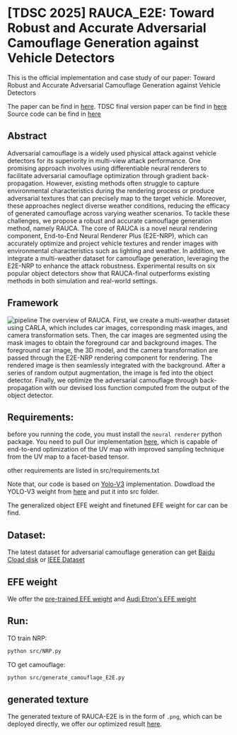 # [TDSC 2025] RAUCA_E2E: Toward Robust and Accurate Adversarial Camouflage Generation against Vehicle Detectors

This is the official implementation and case study of our paper: Toward Robust and Accurate Adversarial Camouflage Generation against Vehicle Detectors

The paper can be find in [here](https://arxiv.org/abs/2411.10029). TDSC final version paper can be find in [here](https://ieeexplore.ieee.org/document/11119058) Source code can be find in [here](https://github.com/SeRAlab/Robust-and-Accurate-UV-map-based-Camouflage-Attack/tree/main/src)

## Abstract
Adversarial camouflage is a widely used physical attack against vehicle detectors for its superiority in multi-view attack performance. One promising approach involves using differentiable neural renderers to facilitate adversarial camouflage optimization through gradient back-propagation. However, existing methods often struggle to capture environmental characteristics during the rendering process or produce adversarial textures that can precisely map to the target vehicle. 
Moreover, these approaches neglect diverse weather conditions, reducing the efficacy of generated camouflage across varying weather scenarios. To tackle these challenges, we propose a robust and accurate camouflage generation method, namely RAUCA. The core of RAUCA is a novel neural rendering component, End-to-End Neural Renderer Plus (E2E-NRP), which can accurately optimize and project vehicle textures and render images with environmental characteristics such as lighting and weather.
In addition, we integrate a multi-weather dataset for camouflage generation, leveraging the E2E-NRP to enhance the attack robustness. Experimental results on six popular object detectors show that RAUCA-final outperforms existing methods in both simulation and real-world settings. 

## Framework
![pipeline](https://github.com/zhoujiawei3/RAUCA-E2E/blob/main/assets/pipeline.png)
The overview of RAUCA. First, we create a multi-weather dataset using CARLA, which includes car images, corresponding mask images, and camera transformation sets. Then, the car images are segmented using the mask images to obtain the foreground car and background images. The foreground car image, the 3D model, and the camera transformation are passed through the E2E-NRP rendering component for rendering. The rendered image is then seamlessly integrated with the background. After a series of random output augmentation, the image is fed into the object detector. Finally, we optimize the adversarial camouflage through back-propagation with our devised loss function computed from the output of the object detector.


## Requirements:
before you running the code, you must install the `neural renderer` python package. You need to pull Our implementation [here](https://github.com/zhoujiawei3/neural_renderer), which  is capable of end-to-end optimization of the UV map with improved sampling technique from the UV map to a facet-based tensor.


other requirements are listed in src/requirements.txt

Note that, our code is based on [Yolo-V3](https://github.com/ultralytics/yolov3) implementation. Dowdload the YOLO-V3 weight from [here](https://github.com/ultralytics/yolov3/releases/download/v9.5.0/yolov3.pt) and put it into src folder.

The generalized object EFE weight and finetuned EFE weight for car can be find.

## Dataset:
The latest dataset for adversarial camouflage generation can get [Baidu Cload disk](https://pan.baidu.com/s/13JvV0iOJs497iWsswQiqPA?pwd=cu1j) or [IEEE Dataset](https://ieee-dataport.org/documents/multi-weather-vehicle-dataset-camouflage-generation)

## EFE weight
We offer the  [pre-trained EFE weight](https://pan.baidu.com/s/1BWit8yw5Ted2-58y1zgS_w?pwd=k16h) and [Audi Etron's EFE weight](https://pan.baidu.com/s/1z_EMogA2fxjsEWw78c2pDw?pwd=5uds) 

## Run:
TO train NRP:
```bash
python src/NRP.py
```
TO get camouflage:
```bash
python src/generate_camouflage_E2E.py
```
## generated texture
The generated texture of RAUCA-E2E is in the form of `.png`, which can be deployed directly, we offer our optimized result [here](https://github.com/SeRAlab/RAUCA-E2E/blob/main/src/textures/RAUCA_E2E.png).



